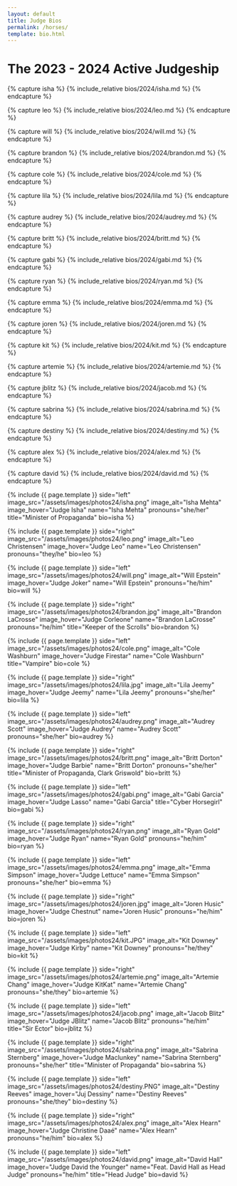 ```yaml
---
layout: default
title: Judge Bios
permalink: /horses/
template: bio.html
---
```


# The 2023 - 2024 Active Judgeship

{% capture isha %}
{% include_relative bios/2024/isha.md %}
{% endcapture %}

{% capture leo %}
{% include_relative bios/2024/leo.md %}
{% endcapture %}

{% capture will %}
{% include_relative bios/2024/will.md %}
{% endcapture %}

{% capture brandon %}
{% include_relative bios/2024/brandon.md %}
{% endcapture %}

{% capture cole %}
{% include_relative bios/2024/cole.md %}
{% endcapture %}

{% capture lila %}
{% include_relative bios/2024/lila.md %}
{% endcapture %}

{% capture audrey %}
{% include_relative bios/2024/audrey.md %}
{% endcapture %}

{% capture britt %}
{% include_relative bios/2024/britt.md %}
{% endcapture %}

{% capture gabi %}
{% include_relative bios/2024/gabi.md %}
{% endcapture %}

{% capture ryan %}
{% include_relative bios/2024/ryan.md %}
{% endcapture %}

{% capture emma %}
{% include_relative bios/2024/emma.md %}
{% endcapture %}

{% capture joren %}
{% include_relative bios/2024/joren.md %}
{% endcapture %}

{% capture kit %}
{% include_relative bios/2024/kit.md %}
{% endcapture %}

{% capture artemie %}
{% include_relative bios/2024/artemie.md %}
{% endcapture %}

{% capture jblitz %}
{% include_relative bios/2024/jacob.md %}
{% endcapture %}

{% capture sabrina %}
{% include_relative bios/2024/sabrina.md %}
{% endcapture %}

{% capture destiny %}
{% include_relative bios/2024/destiny.md %}
{% endcapture %}

{% capture alex %}
{% include_relative bios/2024/alex.md %}
{% endcapture %}

{% capture david %}
{% include_relative bios/2024/david.md %}
{% endcapture %}

{% include {{ page.template }} 
    side="left" 
    image_src="/assets/images/photos24/isha.png"
    image_alt="Isha Mehta"
    image_hover="Judge Isha"
    name="Isha Mehta" 
    pronouns="she/her"
    title="Minister of Propaganda"
    bio=isha %}

{% include {{ page.template }} 
    side="right" 
    image_src="/assets/images/photos24/leo.png"
    image_alt="Leo Christensen"
    image_hover="Judge Leo"
    name="Leo Christensen" 
    pronouns="they/he"
    bio=leo %}

{% include {{ page.template }} 
    side="left" 
    image_src="/assets/images/photos24/will.png"
    image_alt="Will Epstein"
    image_hover="Judge Joker"
    name="Will Epstein" 
    pronouns="he/him"
    bio=will %}

{% include {{ page.template }} 
    side="right" 
    image_src="/assets/images/photos24/brandon.jpg"
    image_alt="Brandon LaCrosse"
    image_hover="Judge Corleone"
    name="Brandon LaCrosse" 
    pronouns="he/him"
    title="Keeper of the Scrolls"
    bio=brandon %}

{% include {{ page.template }} 
    side="left" 
    image_src="/assets/images/photos24/cole.png"
    image_alt="Cole Washburn"
    image_hover="Judge Firestar"
    name="Cole Washburn" 
    title="Vampire"
    bio=cole %}

{% include {{ page.template }} 
    side="right" 
    image_src="/assets/images/photos24/lila.jpg"
    image_alt="Lila Jeemy"
    image_hover="Judge Jeemy"
    name="Lila Jeemy" 
    pronouns="she/her"
    bio=lila %}

{% include {{ page.template }} 
    side="left" 
    image_src="/assets/images/photos24/audrey.png"
    image_alt="Audrey Scott"
    image_hover="Judge Audrey"
    name="Audrey Scott" 
    pronouns="she/her"
    bio=audrey %}

{% include {{ page.template }} 
    side="right" 
    image_src="/assets/images/photos24/britt.png"
    image_alt="Britt Dorton"
    image_hover="Judge Barbie"
    name="Britt Dorton" 
    pronouns="she/her"
    title="Minister of Propaganda, Clark Griswold"
    bio=britt %}

{% include {{ page.template }} 
    side="left" 
    image_src="/assets/images/photos24/gabi.png"
    image_alt="Gabi Garcia"
    image_hover="Judge Lasso"
    name="Gabi Garcia" 
    title="Cyber Horsegirl"
    bio=gabi %}

{% include {{ page.template }} 
    side="right" 
    image_src="/assets/images/photos24/ryan.png"
    image_alt="Ryan Gold"
    image_hover="Judge Ryan"
    name="Ryan Gold" 
    pronouns="he/him"
    bio=ryan %}

{% include {{ page.template }} 
    side="left" 
    image_src="/assets/images/photos24/emma.png"
    image_alt="Emma Simpson"
    image_hover="Judge Lettuce"
    name="Emma Simpson" 
    pronouns="she/her"
    bio=emma %}

{% include {{ page.template }} 
    side="right" 
    image_src="/assets/images/photos24/joren.jpg"
    image_alt="Joren Husic"
    image_hover="Judge Chestnut"
    name="Joren Husic" 
    pronouns="he/him"
    bio=joren %}

{% include {{ page.template }} 
    side="left" 
    image_src="/assets/images/photos24/kit.JPG"
    image_alt="Kit Downey"
    image_hover="Judge Kirby"
    name="Kit Downey" 
    pronouns="he/they"
    bio=kit %}

{% include {{ page.template }} 
    side="right" 
    image_src="/assets/images/photos24/artemie.png"
    image_alt="Artemie Chang"
    image_hover="Judge KitKat"
    name="Artemie Chang" 
    pronouns="she/they"
    bio=artemie %}

{% include {{ page.template }} 
    side="left" 
    image_src="/assets/images/photos24/jacob.png"
    image_alt="Jacob Blitz"
    image_hover="Judge JBlitz"
    name="Jacob Blitz" 
    pronouns="he/him"
    title="Sir Ector"
    bio=jblitz %}

{% include {{ page.template }} 
    side="right" 
    image_src="/assets/images/photos24/sabrina.png"
    image_alt="Sabrina Sternberg"
    image_hover="Judge Maclunkey"
    name="Sabrina Sternberg" 
    pronouns="she/her"
    title="Minister of Propaganda"
    bio=sabrina %}

{% include {{ page.template }} 
    side="left" 
    image_src="/assets/images/photos24/destiny.PNG"
    image_alt="Destiny Reeves"
    image_hover="Juj Dessiny"
    name="Destiny Reeves" 
    pronouns="she/they"
    bio=destiny %}

{% include {{ page.template }} 
    side="right" 
    image_src="/assets/images/photos24/alex.png"
    image_alt="Alex Hearn"
    image_hover="Judge Christine Daaé"
    name="Alex Hearn" 
    pronouns="he/him"
    bio=alex %}

{% include {{ page.template }} 
    side="left" 
    image_src="/assets/images/photos24/david.png"
    image_alt="David Hall"
    image_hover="Judge David the Younger"
    name="Feat. David Hall as Head Judge" 
    pronouns="he/him"
    title="Head Judge"
    bio=david %}
